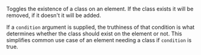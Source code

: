 Toggles the existence of a class on an element. If the class exists it will be removed, if it doesn't it will be added. 

If a `condition` argument is supplied, the truthiness of that condition is what determines whether the class should exist on the element or not. This simplifies common use case of an element needing a class if `condition` is true.
